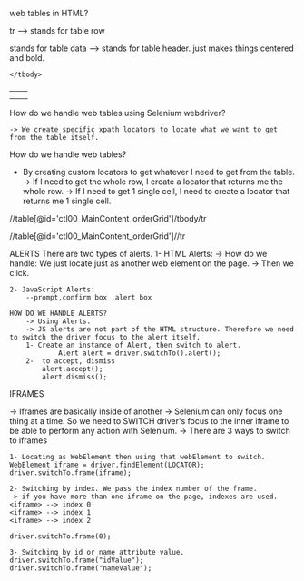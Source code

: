 
web tables in HTML?

tr --> stands for table row
<td> stands for table data
<th> --> stands for table header. just makes things centered and bold.

<table>
	<thead>
		<tr>
			<td></td>
			<td></td>
		</tr>
	</thead>
	<tbody>
		<tr>
			<td></td>
			<td></td>
		</tr>
		<tr>
			<td></td>
			<td></td>
		</tr>

	</tbody>

</table>




How do we handle web tables using Selenium webdriver?

	-> We create specific xpath locators to locate what we want to get from the table itself.


How do we handle web tables?
- By creating custom locators to get whatever I need to get from the table.
-> If I need to get the whole row, I create a locator that returns me the whole row.
-> If I need to get 1 single cell, I need to create a locator that returns me 1 single cell.


//table[@id='ctl00_MainContent_orderGrid']/tbody/tr

//table[@id='ctl00_MainContent_orderGrid']//tr

ALERTS
There are two types of alerts.
1- HTML Alerts:
-> How do we handle: We just locate just as another web element on the page.
-> Then we click.

	2- JavaScript Alerts:
	    --prompt,confirm box ,alert box

	HOW DO WE HANDLE ALERTS?
		-> Using Alerts.
		-> JS alerts are not part of the HTML structure. Therefore we need to switch the driver focus to the alert itself.
		1- Create an instance of Alert, then switch to alert.
		  		Alert alert = driver.switchTo().alert();
		2-  to accept, dismiss
			alert.accept();
			alert.dismiss();


IFRAMES

-> Iframes are basically <html> inside of another <html>
-> Selenium can only focus one thing at a time.
So we need to SWITCH driver's focus to the inner iframe to be able to perform any action with Selenium.
-> There are 3 ways to switch to iframes

	1- Locating as WebElement then using that webElement to switch.
	WebElement iframe = driver.findElement(LOCATOR);
	driver.switchTo.frame(iframe);

	2- Switching by index. We pass the index number of the frame.
	-> if you have more than one iframe on the page, indexes are used.
	<iframe> --> index 0
	<iframe> --> index 1
	<iframe> --> index 2

	driver.switchTo.frame(0);

	3- Switching by id or name attribute value.
	driver.switchTo.frame("idValue");
	driver.switchTo.frame("nameValue");




